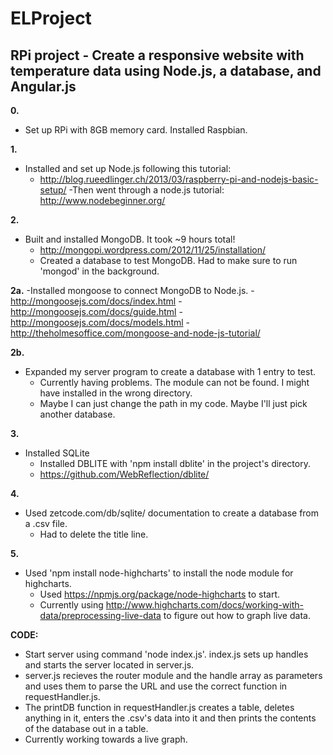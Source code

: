 ELProject
=========

RPi project - Create a responsive website with temperature data using Node.js, a database, and Angular.js
---------------------------------------------------------------------------------------------------------
**0.** 
- Set up RPi with 8GB memory card. Installed Raspbian.

**1.** 
- Installed and set up Node.js following this tutorial:
	- http://blog.rueedlinger.ch/2013/03/raspberry-pi-and-nodejs-basic-setup/
	-Then went through a node.js tutorial: http://www.nodebeginner.org/
	
**2.**
- Built and installed MongoDB. It took ~9 hours total!
	- http://mongopi.wordpress.com/2012/11/25/installation/
	- Created a database to test MongoDB. Had to make sure to run 'mongod' in the background.
	
**2a.** 
-Installed mongoose to connect  MongoDB to Node.js.
	- http://mongoosejs.com/docs/index.html
	- http://mongoosejs.com/docs/guide.html
	- http://mongoosejs.com/docs/models.html
	- http://theholmesoffice.com/mongoose-and-node-js-tutorial/
	
**2b.** 
- Expanded my server program to create a database with 1 entry to test.
	- Currently having problems. The module can not be found. I might have installed in the wrong directory.
	- Maybe I can just change the path in my code. Maybe I'll just pick another database. 
	
**3.** 
- Installed SQLite 
   - Installed DBLITE with 'npm install dblite' in the project's directory.
   - https://github.com/WebReflection/dblite/
   
**4.** 
- Used zetcode.com/db/sqlite/ documentation to create a database from a .csv file.
   - Had to delete the title line.
   
**5.** 
- Used	'npm install node-highcharts' to install the node module for highcharts.
   - Used https://npmjs.org/package/node-highcharts to start.
   - Currently using http://www.highcharts.com/docs/working-with-data/preprocessing-live-data to figure out how to graph live data.
   
**CODE:** 
- Start server using command 'node index.js'. index.js sets up handles and starts the server 
located in server.js. 
- server.js recieves the router module and the handle array as parameters and 
uses them to parse the URL and use the correct function in requestHandler.js. 
- The printDB function
in requestHandler.js creates a table, deletes anything in it, enters the .csv's data into it and then
prints the contents of the database out in a table. 
- Currently working towards a live graph.